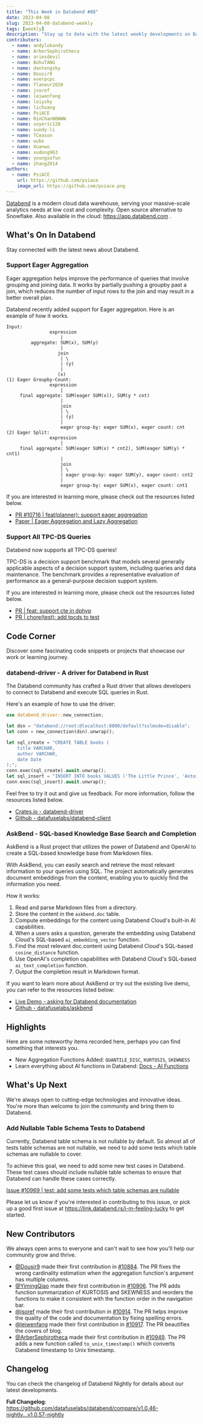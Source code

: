 ```yaml
---
title: "This Week in Databend #88"
date: 2023-04-08
slug: 2023-04-08-databend-weekly
tags: [weekly]
description: "Stay up to date with the latest weekly developments on Databend!"
contributors:
  - name: andylokandy
  - name: ArberSephirotheca
  - name: ariesdevil
  - name: BohuTANG
  - name: dantengsky
  - name: Dousir9
  - name: everpcpc
  - name: flaneur2020
  - name: jsoref
  - name: leiwenfang
  - name: leiysky
  - name: lichuang
  - name: PsiACE
  - name: RinChanNOWWW
  - name: soyeric128
  - name: sundy-li
  - name: TCeason
  - name: wubx
  - name: Xuanwo
  - name: xudong963
  - name: youngsofun
  - name: zhang2014
authors:
  - name: PsiACE
    url: https://github.com/psiace
    image_url: https://github.com/psiace.png
---
```


[Databend](https://github.com/datafuselabs/databend) is a modern cloud data warehouse, serving your massive-scale analytics needs at low cost and complexity. Open source alternative to Snowflake. Also available in the cloud: <https://app.databend.com> .

## What's On In Databend

Stay connected with the latest news about Databend.

### Support Eager Aggregation

Eager aggregation helps improve the performance of queries that involve grouping and joining data. It works by partially pushing a groupby past a join, which reduces the number of input rows to the join and may result in a better overall plan.

Databend recently added support for Eager aggregation. Here is an example of how it works.

```
Input:
                expression
                    |
         aggregate: SUM(x), SUM(y)
                    |
                   join
                    | \
                    | (y)
                    |
                   (x)
(1) Eager Groupby-Count:
                expression
                    |
     final aggregate: SUM(eager SUM(x)), SUM(y * cnt)
                    |
                    join
                    | \
                    | (y)
                    |
                    eager group-by: eager SUM(x), eager count: cnt
(2) Eager Split:
                expression
                    |
     final aggregate: SUM(eager SUM(x) * cnt2), SUM(eager SUM(y) * cnt1)
                    |
                    join
                    | \
                    | eager group-by: eager SUM(y), eager count: cnt2
                    |
                    eager group-by: eager SUM(x), eager count: cnt1
```

If you are interested in learning more, please check out the resources listed below.

- [PR #10716 | feat(planner): support eager aggregation](https://github.com/datafuselabs/databend/pull/10716)
- [Paper | Eager Aggregation and Lazy Aggregation](https://www.vldb.org/conf/1995/P345.PDF)

### Support All TPC-DS Queries

Databend now supports all TPC-DS queries!

TPC-DS is a decision support benchmark that models several generally applicable aspects of a decision support system, including queries and data maintenance. The benchmark provides a representative evaluation of performance as a general-purpose decision support system.

If you are interested in learning more, please check out the resources listed below.

- [PR | feat: support cte in dphyp](https://github.com/datafuselabs/databend/pull/10910)
- [PR | chore(test): add tpcds to test](https://github.com/datafuselabs/databend/pull/10673)

## Code Corner

Discover some fascinating code snippets or projects that showcase our work or learning journey.

### databend-driver - A driver for Databend in Rust

The Databend community has crafted a Rust driver that allows developers to connect to Databend and execute SQL queries in Rust.

Here's an example of how to use the driver:

```Rust
use databend_driver::new_connection;

let dsn = "databend://root:@localhost:8000/default?sslmode=disable";
let conn = new_connection(dsn).unwrap();

let sql_create = "CREATE TABLE books (
    title VARCHAR,
    author VARCHAR,
    date Date
);";
conn.exec(sql_create).await.unwrap();
let sql_insert = "INSERT INTO books VALUES ('The Little Prince', 'Antoine de Saint-Exupéry', '1943-04-06');";
conn.exec(sql_insert).await.unwrap();
```

Feel free to try it out and give us feedback. For more information, follow the resources listed below.

- [Crates.io - databend-driver](https://crates.io/crates/databend-driver)
- [Github - datafuselabs/databend-client](https://github.com/datafuselabs/databend-client)

### AskBend - SQL-based Knowledge Base Search and Completion

AskBend is a Rust project that utilizes the power of Databend and OpenAI to create a SQL-based knowledge base from Markdown files.

With AskBend, you can easily search and retrieve the most relevant information to your queries using SQL. The project automatically generates document embeddings from the content, enabling you to quickly find the information you need.

How it works:

1. Read and parse Markdown files from a directory.
2. Store the content in the `askbend.doc` table.
3. Compute embeddings for the content using Databend Cloud's built-in AI capabilities.
4. When a users asks a question, generate the embedding using Databend Cloud's SQL-based `ai_embedding_vector` function.
5. Find the most relevant doc.content using Databend Cloud's SQL-based `cosine_distance` function.
6. Use OpenAI's completion capabilities with Databend Cloud's SQL-based `ai_text_completion` function.
7. Output the completion result in Markdown format.

If you want to learn more about AskBend or try out the existing live demo, you can refer to the resources listed below:

- [Live Demo - asking for Databend documentation](https://ask.databend.rs/)
- [Github - datafuselabs/askbend](https://github.com/datafuselabs/askbend)

## Highlights

Here are some noteworthy items recorded here, perhaps you can find something that interests you.

- New Aggregation Functions Added: `QUANTILE_DISC`, `KURTOSIS`, `SKEWNESS`
- Learn everything about AI functions in Databend: [Docs - AI Functions](https://databend.rs/doc/sql-functions/ai-functions/)

## What's Up Next

We're always open to cutting-edge technologies and innovative ideas. You're more than welcome to join the community and bring them to Databend.

### Add Nullable Table Schema Tests to Databend

Currently, Databend table schema is not nullable by default. So almost all of tests table schemas are not nullable, we need to add some tests which table schemas are nullable to cover.

To achieve this goal, we need to add some new test cases in Databend. These test cases should include nullable table schemas to ensure that Databend can handle these cases correctly.

[Issue #10969 | test: add some tests which table schemas are nullable](https://github.com/datafuselabs/databend/issues/10969)

Please let us know if you're interested in contributing to this issue, or pick up a good first issue at <https://link.databend.rs/i-m-feeling-lucky> to get started.

## New Contributors

We always open arms to everyone and can't wait to see how you'll help our community grow and thrive.

- [@Dousir9](https://github.com/Dousir9) made their first contribution in [#10884](https://github.com/datafuselabs/databend/pull/10884). The PR fixes the wrong cardinality estimation when the aggregation function's argument has multiple columns.
- [@YimingQiao](https://github.com/YimingQiao) made their first contribution in [#10906](https://github.com/datafuselabs/databend/pull/10906). The PR adds function summarization of KURTOSIS and SKEWNESS and reorders the functions to make it consistent with the function order in the navigation bar.
- [@jsoref](https://github.com/jsoref) made their first contribution in [#10914](https://github.com/datafuselabs/databend/pull/10914). The PR helps improve the quality of the code and documentation by fixing spelling errors.
- [@leiwenfang](https://github.com/leiwenfang) made their first contribution in [#10917](https://github.com/datafuselabs/databend/pull/10917). The PR beautifies the covers of blog.
- [@ArberSephirotheca](https://github.com/ArberSephirotheca) made their first contribution in [#10949](https://github.com/datafuselabs/databend/pull/10949). The PR adds a new function called `to_unix_timestamp()` which converts Databend timestamp to Unix timestamp.

## Changelog

You can check the changelog of Databend Nightly for details about our latest developments.

**Full Changelog**: <https://github.com/datafuselabs/databend/compare/v1.0.46-nightly...v1.0.57-nightly>
